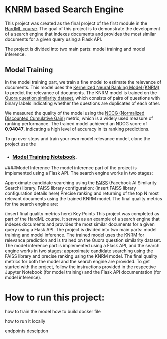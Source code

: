 # KNRM based Search Engine

This project was created as the final project of the first module in the [HardML course](https://karpov.courses/ml-hard). The goal of this project is to demonstrate the development of a search engine that indexes documents and provides the most similar documents for a given query using a Flask API.

The project is divided into two main parts: model training and model inference.

## Model Training
In the model training part, we train a fine model to estimate the relevance of documents. 
This model uses the [Kernelized Neural Ranking Model (KNRM)](https://arxiv.org/abs/1706.06613) to predict 
the relevance of documents. The KNRM model is trained on the 
[Quora question similarity dataset](https://paperswithcode.com/dataset/quora-question-pairs), 
which consists of pairs of questions with binary labels indicating whether the questions are 
duplicates of each other.

We measured the quality of the model using the 
[NDCG (Normalized Discounted Cumulative Gain)](https://en.wikipedia.org/wiki/Discounted_cumulative_gain)
metric, which is a widely used measure of ranking performance. The trained model achieved an 
NDCG score of **0.94047**, indicating a high level of accuracy in its ranking predictions.

To go over steps and train your own model relevance model, clone the project use the
* ###  [Model Training Notebook](training/model_training.ipynb).

####Model Inference
The model inference part of the project is implemented using a Flask API. The search engine works in two stages:

Approximate candidate searching using the [FAISS](https://engineering.fb.com/2017/03/29/data-infrastructure/faiss-a-library-for-efficient-similarity-search/) (Facebook AI Similarity Search) library.
FAISS library configuration: (insert FAISS library configuration details here)
Precise ranking and returning of the top N most relevant documents using the trained KNRM model.
The final quality metrics for the search engine are:

(insert final quality metrics here)
Key Points
This project was completed as part of the HardML course.
It serves as an example of a search engine that indexes documents and provides the most similar documents for a given query using a Flask API.
The project is divided into two main parts: model training and model inference.
The trained model uses the KNRM for relevance prediction and is trained on the Quora question similarity dataset.
The model inference part is implemented using a Flask API, and the search engine works in two stages: approximate candidate searching using the FAISS library and precise ranking using the KNRM model.
The final quality metrics for both the model and the search engine are provided.
To get started with the project, follow the instructions provided in the respective Jupyter Notebook (for model training) and the Flask API documentation (for model inference).



# How to run this project:

how to train the model
how to build docker file


how to run it locally


endpoints desciption

  
   
